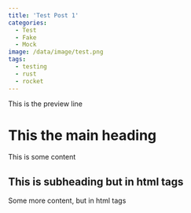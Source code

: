 ```yaml
---
title: 'Test Post 1'
categories:
  - Test
  - Fake
  - Mock
image: /data/image/test.png
tags:
  - testing
  - rust
  - rocket
---
```


This is the preview line

# This the main heading

This is some content

<h2>This is subheading but in html tags</h2>

<p>Some more content, but in html tags</p>
